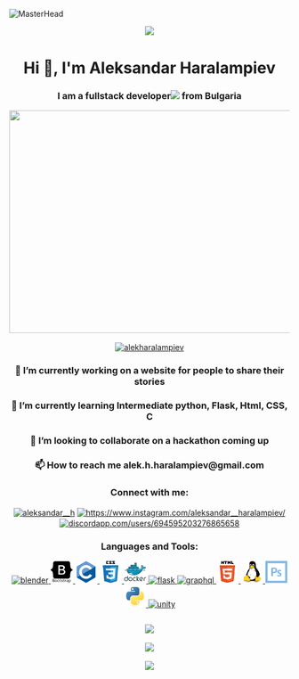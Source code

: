 ![MasterHead](https://user-images.githubusercontent.com/10498744/210012254-234538ff-d198-48aa-8964-37e6fd45d227.gif)
<p align="center">
  <img src="https://capsule-render.vercel.app/api?type=waving&color=gradient&text=Hello!&height=100&section=header"/>
</p>
<h1 align="center">Hi 👋, I'm Aleksandar Haralampiev</h1>
<h3 align="center">I am a fullstack developer<img src="https://media.giphy.com/media/WUlplcMpOCEmTGBtBW/giphy.gif" width="30"> from Bulgaria</h3>
<p align="center"><img src="https://media.giphy.com/media/dWesBcTLavkZuG35MI/giphy.gif" width="600" height="400"  /></p>


<p align="center"> <a href="https://github.com/ryo-ma/github-profile-trophy"><img src="https://github-profile-trophy.vercel.app/?username=alekharalampiev" alt="alekharalampiev" /></a> </p>

<h3 align="center">🔭 I’m currently working on <b>a website for people to share their stories</b></h3>
<h3 align="center">🌱 I’m currently learning <b>Intermediate python, Flask, Html, CSS, C</b></h3>
<h3 align="center">👯 I’m looking to collaborate on <b>a hackathon coming up</b></h3>
<h3 align="center">📫 How to reach me <b>alek.h.haralampiev@gmail.com</b></h3>


<h3 align="center">Connect with me:</h3>
<p align="center">
<a href="https://twitter.com/aleksandar__h" target="blank"><img align="center" src="https://raw.githubusercontent.com/rahuldkjain/github-profile-readme-generator/master/src/images/icons/Social/twitter.svg" alt="aleksandar__h" height="30" width="40" /></a>
<a href="https://instagram.com/https://www.instagram.com/aleksandar__haralampiev/" target="blank"><img align="center" src="https://raw.githubusercontent.com/rahuldkjain/github-profile-readme-generator/master/src/images/icons/Social/instagram.svg" alt="https://www.instagram.com/aleksandar__haralampiev/" height="30" width="40" /></a>
<a href="https://discord.gg/discordapp.com/users/694595203276865658" target="blank"><img align="center" src="https://raw.githubusercontent.com/rahuldkjain/github-profile-readme-generator/master/src/images/icons/Social/discord.svg" alt="discordapp.com/users/694595203276865658" height="30" width="40" /></a>
</p>

<h3 align="center">Languages and Tools:</h3>
<p align="center"> <a href="https://www.blender.org/" target="_blank" rel="noreferrer"> <img src="https://download.blender.org/branding/community/blender_community_badge_white.svg" alt="blender" width="40" height="40"/> </a> <a href="https://getbootstrap.com" target="_blank" rel="noreferrer"> <img src="https://raw.githubusercontent.com/devicons/devicon/master/icons/bootstrap/bootstrap-plain-wordmark.svg" alt="bootstrap" width="40" height="40"/> </a> <a href="https://www.cprogramming.com/" target="_blank" rel="noreferrer"> <img src="https://raw.githubusercontent.com/devicons/devicon/master/icons/c/c-original.svg" alt="c" width="40" height="40"/> </a> <a href="https://www.w3schools.com/css/" target="_blank" rel="noreferrer"> <img src="https://raw.githubusercontent.com/devicons/devicon/master/icons/css3/css3-original-wordmark.svg" alt="css3" width="40" height="40"/> </a> <a href="https://www.docker.com/" target="_blank" rel="noreferrer"> <img src="https://raw.githubusercontent.com/devicons/devicon/master/icons/docker/docker-original-wordmark.svg" alt="docker" width="40" height="40"/> </a> <a href="https://flask.palletsprojects.com/" target="_blank" rel="noreferrer"> <img src="https://www.vectorlogo.zone/logos/pocoo_flask/pocoo_flask-icon.svg" alt="flask" width="40" height="40"/> </a> <a href="https://graphql.org" target="_blank" rel="noreferrer"> <img src="https://www.vectorlogo.zone/logos/graphql/graphql-icon.svg" alt="graphql" width="40" height="40"/> </a> <a href="https://www.w3.org/html/" target="_blank" rel="noreferrer"> <img src="https://raw.githubusercontent.com/devicons/devicon/master/icons/html5/html5-original-wordmark.svg" alt="html5" width="40" height="40"/> </a> <a href="https://www.linux.org/" target="_blank" rel="noreferrer"> <img src="https://raw.githubusercontent.com/devicons/devicon/master/icons/linux/linux-original.svg" alt="linux" width="40" height="40"/> </a> <a href="https://www.photoshop.com/en" target="_blank" rel="noreferrer"> <img src="https://raw.githubusercontent.com/devicons/devicon/master/icons/photoshop/photoshop-line.svg" alt="photoshop" width="40" height="40"/> </a> <a href="https://www.python.org" target="_blank" rel="noreferrer"> <img src="https://raw.githubusercontent.com/devicons/devicon/master/icons/python/python-original.svg" alt="python" width="40" height="40"/> </a> <a href="https://unity.com/" target="_blank" rel="noreferrer"> <img src="https://www.vectorlogo.zone/logos/unity3d/unity3d-icon.svg" alt="unity" width="40" height="40"/> </a> </p>

<div style="display: flex; justify-content: center;">

</div>
<p align="center" >  
  <a href="https://github.com/AleksandarHaralampiev/github-readme-stats"> 
<img  src="https://github-readme-stats.vercel.app/api?username=AleksandarHaralampiev&&show_icons=true&theme=radical"/>
  </a>
  </p>
  
  <div align="center">
	<img src="https://cdn.jsdelivr.net/gh/holic-x/holic-x/assets/github-contribution-grid-snake.svg" />
</div>
  
<p align="center">
  <img src="https://capsule-render.vercel.app/api?type=waving&color=gradient&height=100&section=footer"/>
</p>
